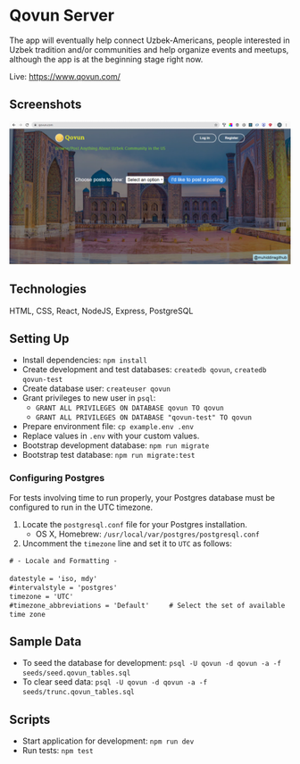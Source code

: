 # Qovun Server

The app will eventually help connect Uzbek-Americans, people interested in Uzbek tradition and/or communities
and help organize events and meetups, although the app is at the beginning stage right now.

Live: https://www.qovun.com/

## Screenshots

![Screenshots](https://github.com/thinkful-ei-macaw/muhiddin-qovun-server/blob/master/screenshot.png)

## Technologies

  HTML, CSS, React, NodeJS, Express, PostgreSQL


## Setting Up

- Install dependencies: `npm install`
- Create development and test databases: `createdb qovun`, `createdb qovun-test`
- Create database user: `createuser qovun`
- Grant privileges to new user in `psql`:
  - `GRANT ALL PRIVILEGES ON DATABASE qovun TO qovun`
  - `GRANT ALL PRIVILEGES ON DATABASE "qovun-test" TO qovun`
- Prepare environment file: `cp example.env .env`
- Replace values in `.env` with your custom values.
- Bootstrap development database: `npm run migrate`
- Bootstrap test database: `npm run migrate:test`

### Configuring Postgres

For tests involving time to run properly, your Postgres database must be configured to run in the UTC timezone.

1. Locate the `postgresql.conf` file for your Postgres installation.
    - OS X, Homebrew: `/usr/local/var/postgres/postgresql.conf`
2. Uncomment the `timezone` line and set it to `UTC` as follows:

```
# - Locale and Formatting -

datestyle = 'iso, mdy'
#intervalstyle = 'postgres'
timezone = 'UTC'
#timezone_abbreviations = 'Default'     # Select the set of available time zone
```

## Sample Data

- To seed the database for development: `psql -U qovun -d qovun -a -f seeds/seed.qovun_tables.sql`
- To clear seed data: `psql -U qovun -d qovun -a -f seeds/trunc.qovun_tables.sql`

## Scripts

- Start application for development: `npm run dev`
- Run tests: `npm test`
